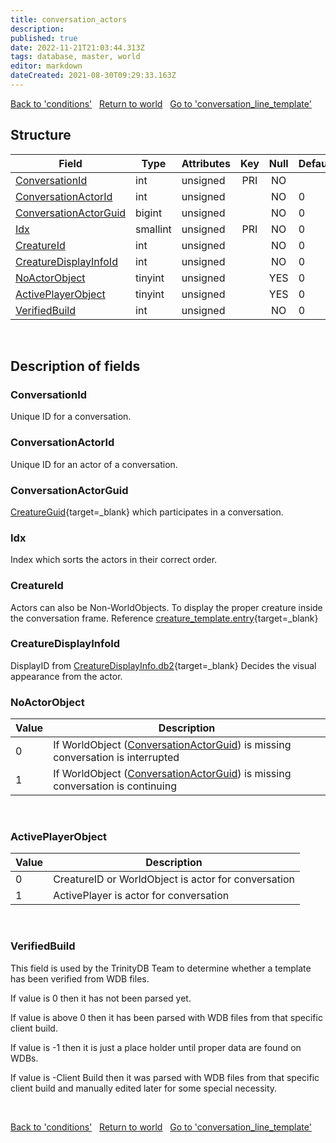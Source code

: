 ```yaml
---
title: conversation_actors
description: 
published: true
date: 2022-11-21T21:03:44.313Z
tags: database, master, world
editor: markdown
dateCreated: 2021-08-30T09:29:33.163Z
---
```


<a href="https://trinitycore.info/en/database/master/world/conditions" class="mt-5 v-btn v-btn--depressed v-btn--flat v-btn--outlined theme--light v-size--default darkblue--text text--lighten-3"><span class="v-btn__content"><i aria-hidden="true" class="v-icon notranslate v-icon--left mdi mdi-arrow-left theme--light"></i><span>Back to 'conditions'</span></span></a>&nbsp;&nbsp;&nbsp;<a href="https://trinitycore.info/en/database/master/world/home" class="mt-5 v-btn v-btn--depressed v-btn--flat v-btn--outlined theme--light v-size--default darkblue--text text--lighten-3"><span class="v-btn__content"><i aria-hidden="true" class="v-icon notranslate v-icon--left mdi mdi-home-outline theme--light"></i><span>Return to world</span></span></a>&nbsp;&nbsp;&nbsp;<a href="https://trinitycore.info/en/database/master/world/conversation_line_template" class="mt-5 v-btn v-btn--depressed v-btn--flat v-btn--outlined theme--light v-size--default darkblue--text text--lighten-3"><span class="v-btn__content"><span>Go to 'conversation_line_template'</span><i aria-hidden="true" class="v-icon notranslate v-icon--right mdi mdi-arrow-right theme--light"></i></span></a>

## Structure

| Field | Type | Attributes | Key | Null | Default | Extra | Comment |
| --- | --- | --- | :---: | :---: | --- | --- | --- |
| [ConversationId](#conversationid) | int | unsigned | PRI | NO |  |  |  |
| [ConversationActorId](#conversationactorid) | int | unsigned |  | NO | 0 |  |  |
| [ConversationActorGuid](#conversationactorguid) | bigint | unsigned |  | NO | 0 |  |  |
| [Idx](#idx) | smallint | unsigned | PRI | NO | 0 |  |  |
| [CreatureId](#creatureid) | int | unsigned |  | NO | 0 |  |  |
| [CreatureDisplayInfoId](#creaturedisplayinfoid) | int | unsigned |  | NO | 0 |  |  |
| [NoActorObject](#noactorobject) | tinyint | unsigned |  | YES | 0 |  |  |
| [ActivePlayerObject](#activeplayerobject) | tinyint | unsigned |  | YES | 0 |  |  |
| [VerifiedBuild](#verifiedbuild) | int | unsigned |  | NO | 0 |  |  |
&nbsp;
## Description of fields

### ConversationId
Unique ID for a conversation.
&nbsp;

### ConversationActorId
Unique ID for an actor of a conversation.
&nbsp;

### ConversationActorGuid
[CreatureGuid](/en/database/master/world/creature#guid){target=_blank} which participates in a conversation.
&nbsp;

### Idx
Index which sorts the actors in their correct order.
&nbsp;

### CreatureId
Actors can also be Non-WorldObjects.
To display the proper creature inside the conversation frame.
Reference [creature_template.entry](/en/database/master/world/creature_template#entry){target=_blank}
&nbsp;

### CreatureDisplayInfoId
DisplayID from [CreatureDisplayInfo.db2](https://wow.tools/dbc/?dbc=creaturedisplayinfo){target=_blank}
Decides the visual appearance from the actor.
&nbsp;

### NoActorObject
| Value | Description |
| --- | --- |
| 0 | If WorldObject ([ConversationActorGuid](#conversationactorguid)) is missing conversation is interrupted |
| 1 | If WorldObject ([ConversationActorGuid](#conversationactorguid)) is missing conversation is continuing |
&nbsp;

### ActivePlayerObject
| Value | Description |
| --- | --- |
| 0 | CreatureID or WorldObject is actor for conversation |
| 1 | ActivePlayer is actor for conversation |
&nbsp;

### VerifiedBuild
This field is used by the TrinityDB Team to determine whether a template has been verified from WDB files.

If value is 0 then it has not been parsed yet.

If value is above 0 then it has been parsed with WDB files from that specific client build.

If value is -1 then it is just a place holder until proper data are found on WDBs.

If value is -Client Build then it was parsed with WDB files from that specific client build and manually edited later for some special necessity.

&nbsp;

<a href="https://trinitycore.info/en/database/master/world/conditions" class="mt-5 v-btn v-btn--depressed v-btn--flat v-btn--outlined theme--light v-size--default darkblue--text text--lighten-3"><span class="v-btn__content"><i aria-hidden="true" class="v-icon notranslate v-icon--left mdi mdi-arrow-left theme--light"></i><span>Back to 'conditions'</span></span></a>&nbsp;&nbsp;&nbsp;<a href="https://trinitycore.info/en/database/master/world/home" class="mt-5 v-btn v-btn--depressed v-btn--flat v-btn--outlined theme--light v-size--default darkblue--text text--lighten-3"><span class="v-btn__content"><i aria-hidden="true" class="v-icon notranslate v-icon--left mdi mdi-home-outline theme--light"></i><span>Return to world</span></span></a>&nbsp;&nbsp;&nbsp;<a href="https://trinitycore.info/en/database/master/world/conversation_line_template" class="mt-5 v-btn v-btn--depressed v-btn--flat v-btn--outlined theme--light v-size--default darkblue--text text--lighten-3"><span class="v-btn__content"><span>Go to 'conversation_line_template'</span><i aria-hidden="true" class="v-icon notranslate v-icon--right mdi mdi-arrow-right theme--light"></i></span></a>
